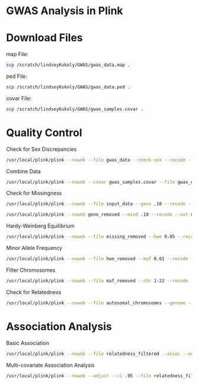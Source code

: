 # GWAS Analysis in Plink 
# Download Files
map File:
```sh
scp /scratch/lindseyKukoly/GWAS/gwas_data.map .
```
ped File:
```sh
scp /scratch/lindseyKukoly/GWAS/gwas_data.ped .
```
covar File:
```sh
scp /scratch/lindseyKukoly/GWAS/gwas_samples.covar .
```

# Quality Control 
Check for Sex Discrepancies 
```sh
/usr/local/plink/plink --noweb --file gwas_data --check-sex --recode --out check_sex
```
Combine Data
```sh
/usr/local/plink/plink --noweb --covar gwas_samples.covar --file gwas_data --recode --out input_data
```

Check for Missingness
```sh
/usr/local/plink/plink --noweb --file input_data --geno .10 --recode --out geno_removed
```

```sh
/usr/local/plink/plink --noweb geno_removed --mind .10 --recode --out missing_removed
```

Hardy-Weinberg Equilibrium 
```sh
/usr/local/plink/plink --noweb --file missing_removed --hwe 0.05 --recode --out hwe_removed
```

Minor Allele Frequency 
```sh
/usr/local/plink/plink --noweb --file hwe_removed --maf 0.01 --recode --out maf_removed 
```

Filter Chromosomes
```sh
/usr/local/plink/plink --noweb --file maf_removed --chr 1-22 --recode --out autosomal_chromosomes
```

Check for Relatedness 
```sh
/usr/local/plink/plink --noweb --file autosomal_chromosomes --genome --min .20 --recode --out relatedness_filtered
```
# Association Analysis 
Basic Association 
```sh
/usr/local/plink/plink --noweb --file relatedness_filtered --assoc --out GWAS_Output
```

Multi-covariate Association Analysis  
```sh
/usr/local/plink/plink --noweb --adjust --ci .95 --file relatedness_filtered --logistic --out GWAS_Output
```
